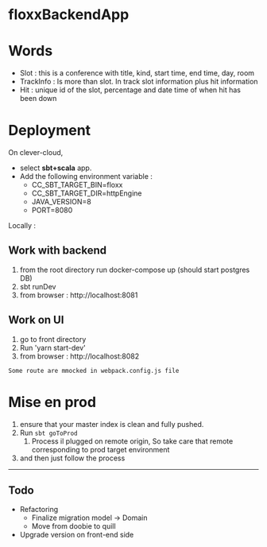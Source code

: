 # floxxBackendApp


# Words

 - Slot : this is a conference with title, kind, start time, end time, day, room
 - TrackInfo : Is more than slot. In track slot information plus hit information
 - Hit :  unique id of the slot, percentage and date time of when hit has been down

# Deployment

On clever-cloud, 

  - select **sbt+scala** app.
  - Add the following environment variable : 
      - CC_SBT_TARGET_BIN=floxx
      - CC_SBT_TARGET_DIR=httpEngine
      - JAVA_VERSION=8
      - PORT=8080
      
Locally : 

 ## Work with backend

1) from the root directory run docker-compose up (should start postgres DB)
2) sbt runDev
3) from browser : http://localhost:8081

## Work on UI

1) go to front directory
2) Run  'yarn start-dev'
3) from browser : http://localhost:8082 

`Some route are mmocked in webpack.config.js file`


# Mise en prod

1) ensure that your master index is clean and fully pushed.
2) Run `sbt goToProd` 
   1) Process il plugged on remote origin, So take care that remote corresponding to prod target environment
3) and then just follow the process

-----


## Todo 

 - Refactoring 
   - Finalize migration model -> Domain
   - Move from doobie to quill
 - Upgrade version on front-end side 
 

